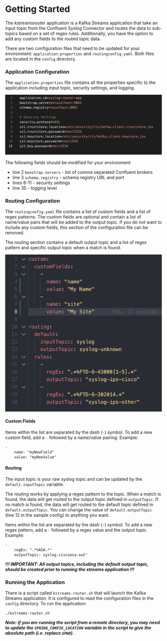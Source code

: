 # Getting Started

The kstreamsrouter application is a Kafka Streams application that take an input topic from the 
Confluent Syslog Connector and routes the data to sub-topics based on a set of regex rules.
Additionally, you have the option to add any custom fields to the routed topic data.

There are two configuration files that need to be updated for your environment: `application.properties`
and `routingconfig.yaml`. Both files are located in the `config` directory.

### Application Configuration
The `application.properties` file contains all the properties specific to the application including input
topic, security settings, and logging.

![application config file](images/sample_application_config.png)

The following fields should be modified for your environment:
* line 2 `boostrap.servers` - list of comma separated Confluent brokers
* line 3 `schema.registry` - schema registry URL and port
* lines 6-11 - security settings
* line 35 - logging level

### Routing Configuration
The `routingconfig.yaml` file contains a list of custom fields and a list of regex patterns. The 
custom fields are optional and contain a list of name/value pairs that will be added to the
output topic. If you do not want to include any custom fields, this section of the configuration
file can be removed.

The routing section contains a default output topic and a list of regex pattern and specific 
output topic when a match is found.

![application config file](images/sample_routing_config.png)

#### Custom Fields
Items within the list are separated by the dash (`-`) symbol. To add a new custom field, add a 
`-` followed by a name/value pairing. Example:

```
-
    name: "myNewField"
    value: "myNewValue"
```

#### Routing
The input topic is your raw syslog topic and can be updated by the `default.inputTopic` variable.

The routing works by applying a regex pattern to the topic. When a match is found, the data will get
routed to the output topic defined in `outputTopic`. If no match is found, the data will get routed 
to the default topic defined in `default.outputTopic`. You can change the value of `default.outputTopic` (line
12 in the sample config) to anything you want.

Items within the list are separated by the dash (`-`) symbol. To add a new regex pattern, add a
`-` followed by a regex value and the output topic. Example:

```
-
    regEx: ".*%ASA.*"
    outputTopic: syslog.ciscoasa.out"
```

***!!! IMPORTANT: All output topics, including the default output topic, should be created prior to running the streams application !!!***

### Running the Application
There is a script called `kstreams-router.sh` that will launch the Kafka Streams application. It is
configured to read the configuration files in the `config` directory. To run the application:

````
./kstreams-router.sh
````

***Note: if you are running the script from a remote directory, you may need to update the 
`SPRING_CONFIG_LOCATION` variable in the script to give the absolute path (i.e. replace `$PWD`).***
